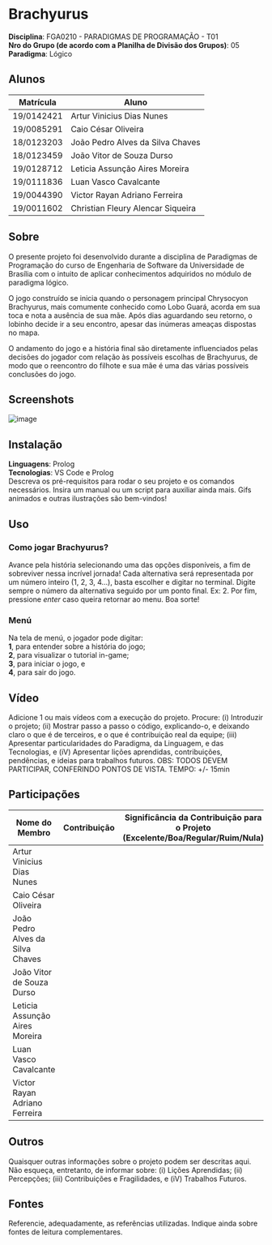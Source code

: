 # Brachyurus

**Disciplina**: FGA0210 - PARADIGMAS DE PROGRAMAÇÃO - T01 <br>
**Nro do Grupo (de acordo com a Planilha de Divisão dos Grupos)**: 05<br>
**Paradigma**: Lógico<br>

## Alunos
|Matrícula | Aluno |
| -- | -- |
| 19/0142421  | Artur Vinicius Dias Nunes |
| 19/0085291  | Caio César Oliveira |
| 18/0123203 | João Pedro Alves da Silva Chaves |
| 18/0123459  | João Vitor de Souza Durso |
| 19/0128712  | Leticia Assunção Aires Moreira |
| 19/0111836  | Luan Vasco Cavalcante |
| 19/0044390  | Victor Rayan Adriano Ferreira |
| 19/0011602  | Christian Fleury Alencar Siqueira |

## Sobre 
O presente projeto foi desenvolvido durante a disciplina de Paradigmas de Programação do curso de Engenharia de Software da Universidade de Brasília com o intuito de aplicar conhecimentos adquiridos no módulo de paradigma lógico.

O jogo construído se inicia quando o personagem principal Chrysocyon Brachyurus, mais comumente conhecido como Lobo Guará, acorda em sua toca e nota a ausência de sua mãe.
Após dias aguardando seu retorno, o lobinho decide ir a seu encontro, apesar das inúmeras ameaças dispostas no mapa.

O andamento do jogo e a história final são diretamente influenciados pelas decisões do jogador com relação às possíveis escolhas de Brachyurus, de modo que o reencontro do filhote e sua mãe é uma das várias possíveis conclusões do jogo.

## Screenshots
![image](https://user-images.githubusercontent.com/72623771/209492921-c2bbf4dd-bfa3-48b5-93f2-dcd072790f2c.png)

## Instalação 
**Linguagens**: Prolog<br>
**Tecnologias**: VS Code e Prolog<br>
Descreva os pré-requisitos para rodar o seu projeto e os comandos necessários.
Insira um manual ou um script para auxiliar ainda mais.
Gifs animados e outras ilustrações são bem-vindos!

## Uso 
### Como jogar Brachyurus?
Avance pela história selecionando uma das opções disponíveis, a fim de sobreviver nessa incrível jornada!
Cada alternativa será representada por um número inteiro (1, 2, 3, 4...), basta escolher e digitar no terminal.
Digite sempre o número da alternativa seguido por um ponto final. Ex: 2.
Por fim, pressione _enter_ caso queira retornar ao menu. Boa sorte!

### Menú
Na tela de menú, o jogador pode digitar:<br>
**1**, para entender sobre a história do jogo;<br>
**2**, para visualizar o tutorial in-game;<br>
**3**, para iniciar o jogo, e<br>
**4**, para sair do jogo.

## Vídeo
Adicione 1 ou mais vídeos com a execução do projeto.
Procure: 
(i) Introduzir o projeto;
(ii) Mostrar passo a passo o código, explicando-o, e deixando claro o que é de terceiros, e o que é contribuição real da equipe;
(iii) Apresentar particularidades do Paradigma, da Linguagem, e das Tecnologias, e
(iV) Apresentar lições aprendidas, contribuições, pendências, e ideias para trabalhos futuros.
OBS: TODOS DEVEM PARTICIPAR, CONFERINDO PONTOS DE VISTA.
TEMPO: +/- 15min

## Participações

|Nome do Membro | Contribuição | Significância da Contribuição para o Projeto (Excelente/Boa/Regular/Ruim/Nula) |
| -- | -- | -- |
| Artur Vinicius Dias Nunes  |   |  |
| Caio César Oliveira | |  |
| João Pedro Alves da Silva Chaves |  |  |
| João Vitor de Souza Durso |  |  |
| Leticia Assunção Aires Moreira | |  |
| Luan Vasco Cavalcante |  |  |
| Victor Rayan Adriano Ferreira | |  |

## Outros 
Quaisquer outras informações sobre o projeto podem ser descritas aqui. Não esqueça, entretanto, de informar sobre:
(i) Lições Aprendidas;
(ii) Percepções;
(iii) Contribuições e Fragilidades, e
(iV) Trabalhos Futuros.

## Fontes
Referencie, adequadamente, as referências utilizadas.
Indique ainda sobre fontes de leitura complementares.
